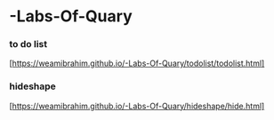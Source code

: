 # -Labs-Of-Quary
### to do list
[https://weamibrahim.github.io/-Labs-Of-Quary/todolist/todolist.html]
### hideshape
[https://weamibrahim.github.io/-Labs-Of-Quary/hideshape/hide.html]
